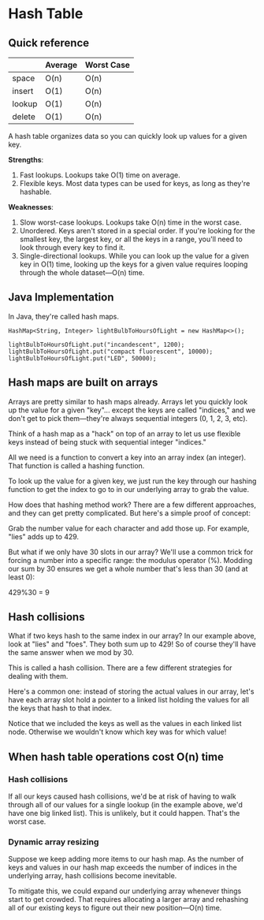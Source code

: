 # Hash Table

## Quick reference

|        | Average | Worst Case |
| ------ | ------- | ---------- |
| space  | O(n)    | O(n)       |
| insert | O(1)    | O(n)       |
| lookup | O(1)    | O(n)       |
| delete | O(1)    | O(n)       |

A hash table organizes data so you can quickly look up values for a given key.

**Strengths**:
1. Fast lookups. Lookups take O(1) time on average.
2. Flexible keys. Most data types can be used for keys, as long as they're hashable.

**Weaknesses**:
1. Slow worst-case lookups. Lookups take O(n) time in the worst case.
2. Unordered. Keys aren't stored in a special order. If you're looking for the smallest key, the 
largest key, or all the keys in a range, you'll need to look through every key to find it.
3. Single-directional lookups. While you can look up the value for a given key in O(1) time, 
looking up the keys for a given value requires looping through the whole dataset—O(n) time.

## Java Implementation

In Java, they're called hash maps.

```
HashMap<String, Integer> lightBulbToHoursOfLight = new HashMap<>();

lightBulbToHoursOfLight.put("incandescent", 1200);
lightBulbToHoursOfLight.put("compact fluorescent", 10000);
lightBulbToHoursOfLight.put("LED", 50000);
```

## Hash maps are built on arrays

Arrays are pretty similar to hash maps already. Arrays let you quickly look up the value for a 
given "key"... except the keys are called "indices," and we don't get to pick them—they're always 
sequential integers (0, 1, 2, 3, etc).

Think of a hash map as a "hack" on top of an array to let us use flexible keys instead of being 
stuck with sequential integer "indices."

All we need is a function to convert a key into an array index (an integer). That function is 
called a hashing function.

To look up the value for a given key, we just run the key through our hashing function to get 
the index to go to in our underlying array to grab the value.

How does that hashing method work? There are a few different approaches, and they can get pretty 
complicated. But here's a simple proof of concept:

Grab the number value for each character and add those up. For example, "lies" adds up to 429. 

But what if we only have 30 slots in our array? We'll use a common trick for forcing a number 
into a specific range: the modulus operator (%). Modding our sum by 30 ensures we get a whole 
number that's less than 30 (and at least 0):

429%30 = 9

## Hash collisions

What if two keys hash to the same index in our array? In our example above, look at "lies" and 
"foes". They both sum up to 429! So of course they'll have the same answer when we mod by 30.

This is called a hash collision. There are a few different strategies for dealing with them.

Here's a common one: instead of storing the actual values in our array, let's have each array 
slot hold a pointer to a linked list holding the values for all the keys that hash to that index.

Notice that we included the keys as well as the values in each linked list node. Otherwise we 
wouldn't know which key was for which value!


## When hash table operations cost O(n) time

### Hash collisions

If all our keys caused hash collisions, we'd be at risk of having to walk through all of our 
values for a single lookup (in the example above, we'd have one big linked list). This is 
unlikely, but it could happen. That's the worst case.

### Dynamic array resizing

Suppose we keep adding more items to our hash map. As the number of keys and values in our hash 
map exceeds the number of indices in the underlying array, hash collisions become inevitable.

To mitigate this, we could expand our underlying array whenever things start to get crowded. 
That requires allocating a larger array and rehashing all of our existing keys to figure out 
their new position—O(n) time.

